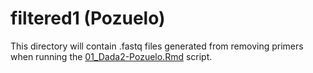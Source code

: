 # filtered1 (Pozuelo)

This directory will contain .fastq files generated from removing primers when running the [01_Dada2-Pozuelo.Rmd](../../../../scripts/analysis-individual/Pozuelo-2015/01_Dada2-Pozuelo.Rmd) script. 
